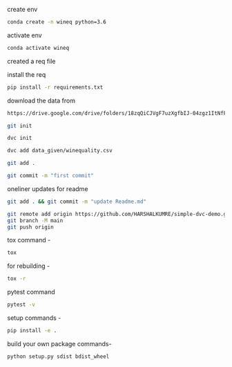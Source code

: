 create env

```bash
conda create -n wineq python=3.6
``` 

activate env

```bash
conda activate wineq
``` 

created a req file

install the req
```bash
pip install -r requirements.txt
```

download the data from

```bash
https://drive.google.com/drive/folders/18zqQiCJVgF7uzXgfbIJ-04zgz1ItNfF5?usp=sharing
```

```bash
git init
```

```bash
dvc init
```

```bash
dvc add data_given/winequality.csv
```

```bash
git add .
```

```bash
git commit -m "first commit"
```

oneliner updates for readme

```bash
git add . && git commit -m "update Readme.md"
```

```bash
git remote add origin https://github.com/HARSHALKUMRE/simple-dvc-demo.git
git branch -M main
git push origin 
```

tox command -

```bash
tox
```

for rebuilding -

```bash
tox -r 
```

pytest command

```bash
pytest -v
```

setup commands -

```bash
pip install -e .
``` 

build your own package commands-

```bash
python setup.py sdist bdist_wheel
``` 